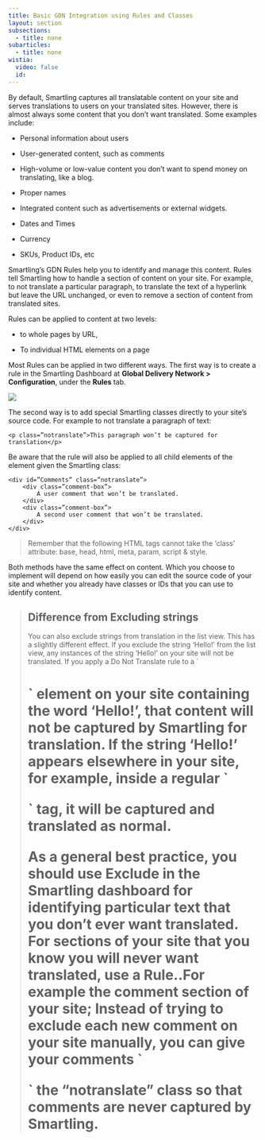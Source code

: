 ```yaml
---
title: Basic GDN Integration using Rules and Classes
layout: section
subsections:
  - title: none
subarticles:
  - title: none
wistia:
  video: false
  id:
---
```


By default, Smartling captures all translatable content on your site and serves translations to users on your translated sites. However, there is almost always some content that you don’t want translated. Some examples include:

*   Personal information about users

*   User-generated content, such as comments

*   High-volume or low-value content you don’t want to spend money on translating, like a blog.

*   Proper names

*   Integrated content such as advertisements or external widgets.

*   Dates and Times

*   Currency

*   SKUs, Product IDs, etc

Smartling’s GDN Rules help you to identify and manage this content. Rules tell Smartling how to handle a section of content on your site. For example, to not translate a particular paragraph, to translate the text of a hyperlink but leave the URL unchanged, or even to remove a section of content from translated sites.

Rules can be applied to content at two levels:

*   to whole pages by URL,

*   To individual HTML elements on a page

Most Rules can be applied in two different ways. The first way is to create a rule in the Smartling Dashboard at **Global Delivery Network > Configuration**, under the **Rules** tab.

![](https://lh6.googleusercontent.com/UefLXkF4mqVZwW84sPNeMhkskzE5khms7NyK0nGWoLPozXompkrgAfkcUaqBmGrO2CVtR0_f2jmI7pvomvNP5p7VpuUpyZPO45DNvthRjtcS_DgQcfIX7Cz_e0iYDUyx4-RBkNm4)

The second way is to add special Smartling classes directly to your site’s source code. For example to not translate a paragraph of text:

~~~
<p class=”notranslate”>This paragraph won’t be captured for translation</p>
~~~

Be aware that the rule will also be applied to all child elements of the element given the Smartling class:

~~~
<div id=”Comments” class=”notranslate”>
    <div class=”comment-box”>
        A user comment that won’t be translated.
    </div>
    <div class=”comment-box”>
        A second user comment that won’t be translated.
    </div>
</div>
~~~

> Remember that the following HTML tags cannot take the ‘class’ attribute: base, head, html, meta, param, script & style.

Both methods have the same effect on content. Which you choose to implement will depend on how easily you can edit the source code of your site and whether you already have classes or IDs that you can use to identify content.

<blockquote class="info">

<h2>Difference from Excluding strings</h2>

<p>You can also exclude strings from translation in the list view. This has a slightly different effect. If you exclude the string ‘Hello!’ from the list view, any instances of the string ‘Hello!’ on your site will not be translated. If you apply a Do Not Translate rule to a `<H1>` element on your site containing the word ‘Hello!’, that content will not be captured by Smartling for translation. If the string ‘Hello!’ appears elsewhere in your site, for example, inside a regular `<p>` tag, it will be captured and translated as normal.</p>

<p>As a general best practice, you should use Exclude in the Smartling dashboard for identifying particular text that you don’t ever want translated. For sections of your site that you know you will never want translated, use a Rule..For example the comment section of your site; Instead of trying to exclude each new comment on your site manually, you can give your comments `<div>` the “notranslate” class so that comments are never captured by Smartling.</p>

</blockquote>